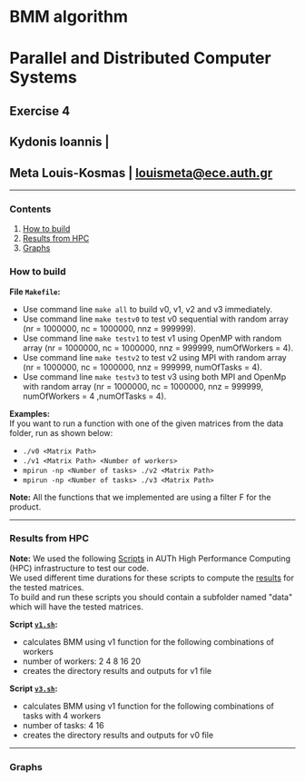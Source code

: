 # BMM algorithm
# **Parallel and Distributed Computer Systems**  
## **Exercise 4**
## Kydonis Ioannis     |   <br />
## Meta Louis-Kosmas    | louismeta@ece.auth.gr <br />

---
### Contents
   1. [How to build](#1)
   2. [Results from HPC](#2)
   3. [Graphs](#3)
   
<a name="1"></a>
### **How to build**  

**File ```Makefile```:**  
   + Use command line ```make all``` to build v0, v1, v2 and v3 immediately.
   + Use command line ```make testv0``` to test v0 sequential with random array (nr = 1000000, nc = 1000000, nnz = 999999). 
   + Use command line ```make testv1``` to test v1 using OpenMP with random array (nr = 1000000, nc = 1000000, nnz = 999999, numOfWorkers = 4).
   + Use command line ```make testv2``` to test v2 using MPI with random array (nr = 1000000, nc = 1000000, nnz = 999999, numOfTasks = 4).
   + Use command line ```make testv3``` to test v3 using both MPI and OpenMp with random array (nr = 1000000, nc = 1000000, nnz = 999999, numOfWorkers = 4 ,numOfTasks = 4).

   
   **Examples:**  
If you want to run a function with one of the given matrices from the data folder, run as shown below:
   + ```./v0 <Matrix Path> ```   
   + ```./v1 <Matrix Path> <Number of workers> ```   
   + ``` mpirun -np <Number of tasks> ./v2 <Matrix Path> ```
   + ``` mpirun -np <Number of tasks> ./v3 <Matrix Path> ```

**Note:** All the functions that we implemented are using a filter F for the product.

---
<a name="2"></a>
### **Results from HPC** 


**Note:** We used the following [Scripts](https://github.com/kydonis/parallel-distributed-systems-t4/tree/master/scripts) in AUTh High Performance Computing (HPC) infrastructure to test our code.  
We used different time durations for these scripts to compute the [results](https://github.com/kydonis/parallel-distributed-systems-t4/tree/master/results) for the tested matrices.  
To build and run these scripts you should contain a subfolder named "data" which will have the tested matrices.  

**Script [```v1.sh```](https://github.com/kydonis/parallel-distributed-systems-t4/blob/master/scripts/v1.sh):**
   + calculates BMM using v1 function for the following combinations of workers
   + number of workers: 2 4 8 16 20
   + creates the directory results and outputs for v1 file

**Script [```v3.sh```](https://github.com/kydonis/parallel-distributed-systems-t4/blob/master/scripts/v3.sh):**
   + calculates BMM using v1 function for the following combinations of tasks with 4 workers
   + number of tasks: 4 16
   + creates the directory results and outputs for v0 file


---
<a name="3"></a>
### **Graphs** 
